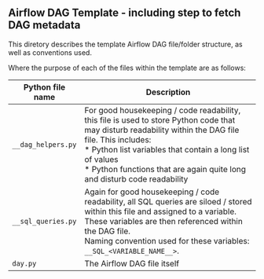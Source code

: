 ## Airflow DAG Template - including step to fetch DAG metadata

This diretory describes the template Airflow DAG file/folder structure, as well as conventions used.

Where the purpose of each of the files within the template are as follows:

| Python file name | Description |
| ---------------- | ----------- |
| `__dag_helpers.py` | For good housekeeping / code readability, this file is used to store Python code that may disturb readability within the DAG file file. This includes:<br/>* Python list variables that contain a long list of values<br/>* Python functions that are again quite long and disturb code readability|
| `__sql_queries.py` | Again for good housekeeping / code readability, all SQL queries are siloed / stored within this file and assigned to a variable.<br/>These variables are then referenced within the DAG file.<br/>Naming convention used for these variables: `__SQL_<VARIABLE_NAME__>`. |
| `day.py` | The Airflow DAG file itself |
